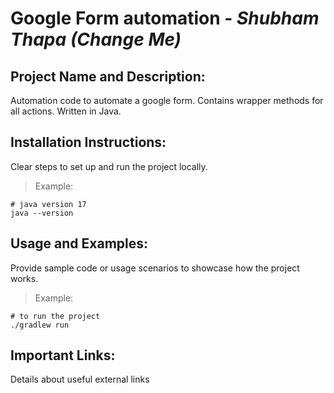 # Google Form automation - _Shubham Thapa (Change Me)_

## Project Name and Description:
Automation code to automate a google form. Contains wrapper methods for all actions. Written in Java.

## Installation Instructions:
Clear steps to set up and run the project locally.
> Example:
```
# java version 17
java --version
```

## Usage and Examples:
Provide sample code or usage scenarios to showcase how the project works.
> Example:
```
# to run the project
./gradlew run
```

## Important Links:
Details about useful external links
 
